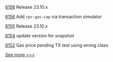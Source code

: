 
[6158](https://github.com/hyperledger/besu/pull/6158) Release 23.10.x

[6156](https://github.com/hyperledger/besu/pull/6156) Add `rpc-gas-cap` via transaction simulator

[6155](https://github.com/hyperledger/besu/pull/6155) Release 23.10.x

[6154](https://github.com/hyperledger/besu/pull/6154) update version for snapshot

[6152](https://github.com/hyperledger/besu/pull/6152) Gas price pending TX test using wrong class


[See more >>>](https://start-here.hyperledger.org/pull-requests)

